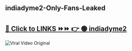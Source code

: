 
 ## indiadyme2-Only-Fans-Leaked

# <h2><a href="https://clipsfans.com/indiadyme2&ref=git">🔗 Click to LINKS ⏩⏩ 👉 🟢 indiadyme2 </a></h2>

<a href="https://clipsfans.com/indiadyme2&ref=git" rel="nofollow" data-target="animated-image.originalLink"><img src="https://i.ibb.co.com/xMMVF88/686577567.gif" alt="Viral Video Original" style="max-width: 100%; display: inline-block;" data-target="animated-image.originalImage"></a>
